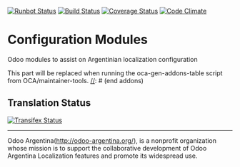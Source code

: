 [![Runbot Status](https://runbot.odoo-community.org/runbot/badge/flat/${REPO_ID}/9.0.svg)](https://runbot.odoo-community.org/runbot/repo/github-com-oca-config-${REPO_ID})
[![Build Status](https://travis-ci.org/odoo-argentina/config.svg?branch=9.0)](https://travis-ci.org/OCA/config)
[![Coverage Status](https://coveralls.io/repos/OCA/config/badge.svg?branch=9.0&service=github)](https://coveralls.io/github/OCA/config?branch=9.0)
[![Code Climate](https://codeclimate.com/github/OCA/config/badges/gpa.svg)](https://codeclimate.com/github/OCA/config)

# Configuration Modules

Odoo modules to assist on Argentinian localization configuration 

[//]: # (addons)
This part will be replaced when running the oca-gen-addons-table script from OCA/maintainer-tools.
[//]: # (end addons)

Translation Status
------------------
[![Transifex Status](https://www.transifex.com/projects/p/odoo-argentina-config-9-0/chart/image_png)](https://www.transifex.com/projects/p/odoo-argentina-config-9-0)

----

Odoo Argentina(http://odoo-argentina.org/), is a nonprofit organization whose
mission is to support the collaborative development of Odoo Argentina Localization
features and promote its widespread use.
